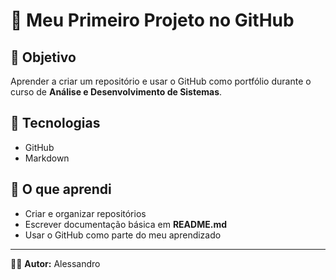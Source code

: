 # 📌 Meu Primeiro Projeto no GitHub

## 🎯 Objetivo
Aprender a criar um repositório e usar o GitHub como portfólio durante o curso de **Análise e Desenvolvimento de Sistemas**.  

## 🚀 Tecnologias
- GitHub  
- Markdown  

## 🧠 O que aprendi
- Criar e organizar repositórios  
- Escrever documentação básica em **README.md**  
- Usar o GitHub como parte do meu aprendizado  

---

👨‍💻 **Autor:** Alessandro
